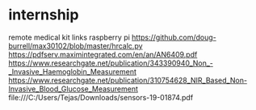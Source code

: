 # internship
remote medical kit 
links 
raspberry pi
https://github.com/doug-burrell/max30102/blob/master/hrcalc.py
https://pdfserv.maximintegrated.com/en/an/AN6409.pdf
https://www.researchgate.net/publication/343390940_Non_-_Invasive_Haemoglobin_Measurement
https://www.researchgate.net/publication/310754628_NIR_Based_Non-Invasive_Blood_Glucose_Measurement
file:///C:/Users/Tejas/Downloads/sensors-19-01874.pdf
